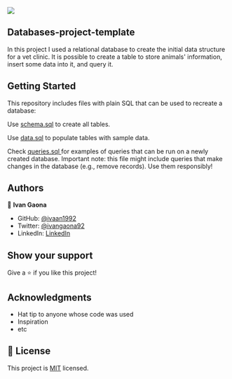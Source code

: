 ![](https://img.shields.io/badge/Microverse-blueviolet)

## Databases-project-template 

In this project I used a relational database to create the initial data structure for a vet clinic. It is possible to create a table to store animals' information, insert some data into it, and query it.

## Getting Started
This repository includes files with plain SQL that can be used to recreate a database:

Use <a href="https://github.com/ivaan1992/vet-clinic/blob/feat/create_table/schema.sql">schema.sql</a> to
create all tables.

Use <a href="https://github.com/ivaan1992/vet-clinic/blob/feat/create_table/data.sql">data.sql</a> to populate tables with sample data.

Check <a href="https://github.com/ivaan1992/vet-clinic/blob/feat/create_table/queries.sql">
queries.sql
</a>for examples of queries that can be run on a newly created database. Important note: this file might include queries that make changes in the database (e.g., remove records). Use them responsibly!

## Authors

👤 **Ivan Gaona**


- GitHub: [@ivaan1992](https://github.com/ivaan1992)
- Twitter: [@ivangaona92](https://twitter.com/ivangaona92)
- LinkedIn: [LinkedIn](https://www.linkedin.com/in/ivan-linares-gaona/)

## Show your support

Give a ⭐️ if you like this project!

## Acknowledgments

- Hat tip to anyone whose code was used
- Inspiration
- etc

## 📝 License

This project is [MIT](./MIT.md) licensed.